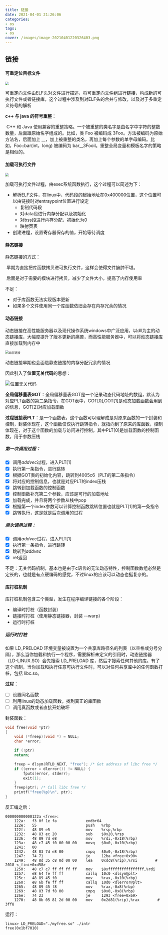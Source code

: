 ```yaml
---
title: 链接
date: 2021-04-01 21:26:06
categories:
- os
tags:
- os
cover: /images/image-20210401220326403.png
---
```


## 链接

#### 可重定位目标文件

<img src="/images/image-20210401213328902.png" alt=" " style="zoom:67%;" />

可重定向文件由ELF头对文件进行描述，将可重定向文件组进行链接，构成新的可执行文件或者链接库，这个过程中涉及到对ELF头的合并与修改，以及对于多重定义符号的解析

**c++ 与 java 的符号重整**：

​		C++ 和 Java 使用兼容的重整策略。一个被重整的类名字是由名字中字符的整数数量，后面跟原始名字组成的。比如，类 Foo 被编码成 3Foo。方法被编码为原始方法名，后面加上 __，加上被重整的类名，再加上每个参数的单字母编码。比如，Foo::bar(int，long) 被编码为 bar__3Fooil。重整全局变量和模板名字的策略是相似的。

#### 加载可执行文件

<img src="/images/image-20210401214422596.png" alt=" " style="zoom: 67%;" />

加载可执行文件过程，由exec系统函数执行，这个过程可以简述为下：

* 解析ELF文件，在linux中，代码段的起始地址在0x400000位置，这个位置可以由链接时对entraypoint位置进行设定
  * 复制代码段
  * 对data段进行内存分配以及初始化
  * 对bss段进行内存分配，初始化为0
  * 映射页表
* 创建进程，设置寄存器保存的值，开始等待调度

#### 静态链接

静态链接的方式：

​		早期为直接把库函数拷贝进可执行文件，这样会使得文件臃肿不堪。

​		后面是对于需要的模块进行拷贝，减少了文件大小，提高了内存使用率

不足：

* 对于库函数无法实现版本更新
* 如果多个文件使用同一个库函数依旧会存在内存冗余的情况

#### 动态链接

动态链接在高性能服务器以及现代操作系统windows中广泛应用，以dll为主的动态链接库，大幅度提升了版本更新的痛苦，而高性能服务器中，可以将动态链接库直接加载到内存中

<img src="/images/image-20210401224801659.png" alt="动态链接" style="zoom:67%;" />

动态链接早期也会面临静态链接的内存分配冗余的情况

因此引入了**位置无关代码**的思想：

![位置无关代码](/images/image-20210401220326403.png)

**全局偏移量表GOT**：全局偏移量表GOT是一个记录动态代码地址的数组，默认为对应PLT函数的第二条指令，在GOT表中，GOT[0],GOT[1]是动态加载函数会用到的信息，GOT[2]对应加载函数

**过程链接表PLT**：是一个函数表，这个函数可以理解成是对原来函数的一个封装和控制，封装体现在，这个函数仅仅执行跳转指令，就指向到了原来的库函数，控制体现在，对于这个函数的加载与访问进行控制。其中PLT[0]是加载函数的控制函数，用于参数压栈

##### 第一次调用过程：

- [x] 调用$addvec$过程，进入PLT[1]
- [x] 执行第一条指令，进行跳转
- [x] 根据GOT表的初始化内容，跳转到4005c6（PLT的第二条指令）
- [x] 将对应的控制信息，也就是对应PLT的index压栈
- [x] 跳转到加载函数的控制函数
- [x] 控制函数补充第二个参数，应该是可行的加载地址
- [x] 加载完成，并且将两个参数从栈中pop
- [x] 根据第一个index参数可以计算控制函数跳转位置也就是PLT[1]的第一条指令
- [x] 跳转执行，这是就是后次调用的过程

##### 后次调用过程：

- [x] 调用$addvec$过程，进入PLT[1]
- [x] 执行第一条指令，进行跳转
- [x] 跳转到$addvec$
- [x] ret返回

不足：无关代码机制，基本也是由于c语言的无法动态特性，控制函数数组必然是定长的，也就是有点硬编码的感觉，不过linux的应该可以动态也挺复杂的。

#### 库打桩机制

库打桩机制包含三个类型，发生在程序编译链接的各个阶段：

* 编译时打桩（函数封装）
* 链接时打桩（使用静态链接器，封装 --warp）
* 运行时打桩

##### 运行时打桩

如果 LD_PRELOAD 环境变量被设置为一个共享库路径名的列表（以空格或分号分隔），那么当你加载和执行一个程序，需要解析未定义的引用时，动态链接器（LD-LINUX.SO）会先搜索 LD_PRELOAD 库，然后才搜索任何其他的库。有了这个机制，当你加载和执行任意可执行文件时，可以对任何共享库中的任何函数打桩，包括 libc.so。

**过程**：

- [ ] 设置同名函数
- [ ] 利用linux的动态加载函数，找到真正的库函数
- [ ] 调用真函数或者直接开始破坏

封装函数：

```c++
void free(void *ptr)
{
    void (*freep)(void *) = NULL;
    char *error;

    if (!ptr)
    return;

    freep = dlsym(RTLD_NEXT, "free"); /* Get address of libc free */
    if ((error = dlerror()) != NULL) {
        fputs(error, stderr);
        exit(1);
    }
    freep(ptr); /* Call libc free */
    printf("free(%p)\n", ptr);
}
```

反汇编之后：

```assembly
000000000000122a <free>:
    122a:	f3 0f 1e fa          	endbr64 
    122e:	55                   	push   %rbp
    122f:	48 89 e5             	mov    %rsp,%rbp
    1232:	48 83 ec 20          	sub    $0x20,%rsp
    1236:	48 89 7d e8          	mov    %rdi,-0x18(%rbp)
    123a:	48 c7 45 f0 00 00 00 	movq   $0x0,-0x10(%rbp)
    1241:	00 
    1242:	48 83 7d e8 00       	cmpq   $0x0,-0x18(%rbp)
    1247:	74 71                	je     12ba <free+0x90>
    1249:	48 8d 35 c8 0d 00 00 	lea    0xdc8(%rip),%rsi        # 2018 <_fini+0xd58>
    1250:	48 c7 c7 ff ff ff ff 	mov    $0xffffffffffffffff,%rdi
    1257:	e8 64 fe ff ff       	callq  10c0 <dlsym@plt>
    125c:	48 89 45 f0          	mov    %rax,-0x10(%rbp)
    1260:	e8 6b fe ff ff       	callq  10d0 <dlerror@plt>
    1265:	48 89 45 f8          	mov    %rax,-0x8(%rbp)
    1269:	48 83 7d f8 00       	cmpq   $0x0,-0x8(%rbp)
    126e:	74 23                	je     1293 <free+0x69>
    1270:	48 8b 05 81 2d 00 00 	mov    0x2d81(%rip),%rax        # 3ff8
```

运行：

```shell
linux> LD_PRELOAD="./myfree.so" ./intr
free(0x1bf7010)
```



